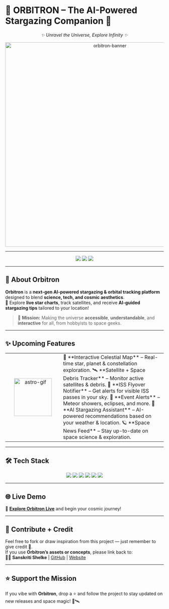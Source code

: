 # 🌌 **ORBITRON** – The AI-Powered Stargazing Companion 🌌

<p align="center"><em>✨ Unravel the Universe, Explore Infinity ✨</em></p>

<p align="center">
  <img src="https://github.com/user-attachments/assets/73d42046-15cc-49b9-b657-ad44bc00861f" alt="orbitron-banner" width="650"/>
</p>

---

<p align="center">
  <img src="https://img.shields.io/badge/Status-In%20Progress-blueviolet?style=for-the-badge&logo=apachespark" />
  <img src="https://img.shields.io/badge/AI%20powered-%F0%9F%A4%96%20YES-blue?style=for-the-badge&logo=skynet" />
  <img src="https://img.shields.io/badge/Made%20with-Love-%23ce86d9?style=for-the-badge&logo=heart" />
</p>

---

## 🚀 **About Orbitron**

**Orbitron** is a **next-gen AI-powered stargazing & orbital tracking platform** designed to blend **science, tech, and cosmic aesthetics**.  
🌠 Explore **live star charts**, track satellites, and receive **AI-guided stargazing tips** tailored to your location!

> 🌌 **Mission:** Making the universe **accessible**, **understandable**, and **interactive** for all, from hobbyists to space geeks.  

---

## ✨ **Upcoming Features**

<table align="center">
  <tr>
    <td width="160" align="center" valign="middle">
      <img src="https://github.com/user-attachments/assets/cc08c972-ed50-474e-ba05-49e9a0828eef" alt="astro-gif" width="120"/>
    </td>
    <td align="left">
      🌌 **Interactive Celestial Map** – Real-time star, planet & constellation exploration.  
      🛰️ **Satellite + Space Debris Tracker** – Monitor active satellites & debris.  
      🚀 **ISS Flyover Notifier** – Get alerts for visible ISS passes in your sky.  
      🔭 **Event Alerts** – Meteor showers, eclipses, and more.  
      🤖 **AI Stargazing Assistant** – AI-powered recommendations based on your weather & location.  
      🪐 **Space News Feed** – Stay up-to-date on space science & exploration.
    </td>
  </tr>
</table>

---

## 🛠️ **Tech Stack**

<p align="center">
  <img src="https://img.shields.io/badge/Next.js-000000?style=for-the-badge&logo=nextdotjs&logoColor=white" />
  <img src="https://img.shields.io/badge/React-20232A?style=for-the-badge&logo=react&logoColor=61DAFB" />
  <img src="https://img.shields.io/badge/TypeScript-007ACC?style=for-the-badge&logo=typescript&logoColor=white" />
  <img src="https://img.shields.io/badge/TailwindCSS-06B6D4?style=for-the-badge&logo=tailwindcss&logoColor=white" />
  <img src="https://img.shields.io/badge/Framer%20Motion-EF008F?style=for-the-badge&logo=framer&logoColor=white" />
  <img src="https://img.shields.io/badge/Animate.css-FF69B4?style=for-the-badge&logo=css3&logoColor=white" />
</p>

---

## 🌐 **Live Demo**

🚀 **[Explore Orbitron Live](https://orbitronspace.vercel.app)** and begin your cosmic journey!

---

## 🤝 **Contribute + Credit**

Feel free to fork or draw inspiration from this project — just remember to give credit 🙌.  
If you use **Orbitron’s assets or concepts**, please link back to:  
👩‍💻 **Sanskriti Shelke** | [GitHub](https://github.com/san5kriti) | [Website](https://sanskritishelke.com/)

---

## ⭐ **Support the Mission**

If you vibe with **Orbitron**, drop a ⭐ and follow the project to stay updated on new releases and space magic! 🌌🛰️





